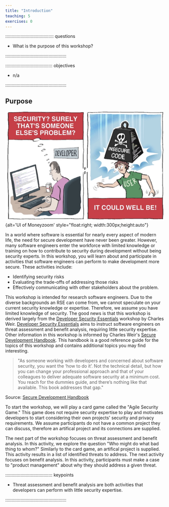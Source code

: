 ```yaml
---
title: "Introduction"
teaching: 5
exercises: 0
---
```


:::::::::::::::::::::::::::::::::::::: questions 

- What is the purpose of this workshop?

::::::::::::::::::::::::::::::::::::::::::::::::

::::::::::::::::::::::::::::::::::::: objectives

- n/a

::::::::::::::::::::::::::::::::::::::::::::::::

## Purpose

![](fig/security-concern.png){alt='UI of Moneyzoom' style="float:right; width:300px;height:auto"}


In a world where software is essential for nearly every aspect of modern life, the need for secure development have never been greater.
However, many software engineers enter the workforce with limited knowledge or training on how to contribute to security during development without being security experts.
In this workshop, you will learn about and participate in activities that software engineers can perform to make development more secure.
These activities include:

- Identifying security risks
- Evaluating the trade-offs of addressing those risks
- Effectively communicating with other stakeholders about the problem.

This workshop is intended for research software engineers.
Due to the diverse backgrounds an RSE can come from, we cannot speculate on your current security knowledge or expertise.
Therefore, we assume you have limited knowledge of security. 
The good news is that this workshop is derived largely from the [Developer Security Essentials] workshop by Charles Weir.
[Developer Security Essentials] aims to instruct software engineers on threat assessment and benefit analysis, requiring little security expertise.
Other information in this workshop is informed by Charles Weir's [Secure Development Handbook].
This handbook is a good reference guide for the topics of this workshop and contains additional topics you may find interesting.

> "As someone working with developers and concerned about
software security, you want the ‘how to do it’. Not the
technical detail, but how you can change your professional
approach and that of your colleagues to deliver adequate
software security at a minimum cost. You reach for the
dummies guide, and there’s nothing like that available.
This book addresses that gap."
>
Source: [Secure Development Handbook]

To start the workshop, we will play a card game called the "Agile Security Game."
This game does not require security expertise to play and motivates developers to start considering their own projects' security and privacy requirements.
We assume participants do not have a common project they can discuss, therefore an artifical project and its connections are supplied.

The next part of the workshop focuses on threat assessment and benefit analysis.
In this activity, we explore the question "Who might do what bad thing to whom?"
Similarly to the card game, an artifical project is supplied.
This activity results in a list of identified threats to address.
The next activity focuses on benefit analysis.
In this activity, participants must make a case to "product management" about why they should address a given threat.



::::::::::::::::::::::::::::::::::::: keypoints 

- Threat assessment and benefit analysis are both activities that developers can perform with little security expertise.

::::::::::::::::::::::::::::::::::::::::::::::::

[Secure Development Handbook]: https://www.securedevelopment.org/resources/
[Developer Security Essentials]: https://www.securedevelopment.org/workshops/
